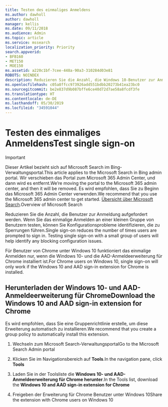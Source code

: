 ```yaml
---
title: Testen des einmaliges Anmeldens
ms.author: dawholl
author: dawholl
manager: kellis
ms.date: 09/11/2018
ms.audience: Admin
ms.topic: article
ms.service: mssearch
localization_priority: Priority
search.appverid:
- BFB160
- MET150
- MOE150
ms.assetid: a220c1bf-7cee-448a-90a3-310284d03e81
ROBOTS: NOINDEX
description: Reduzieren Sie die Anzahl, die Windows 10-Benutzer zur Anmeldung bei Microsoft Search und Office 365 aufgefordert werden.
ms.openlocfilehash: c05a8ffcc973926add551bdbb20273b41ea23bc0
ms.sourcegitcommit: be2e837d9b087bffe6ce40d72d7ae58a8fcdf3fe
ms.translationtype: HT
ms.contentlocale: de-DE
ms.lasthandoff: 05/30/2019
ms.locfileid: "34591044"
---
```

# <a name="test-single-sign-on"></a><span data-ttu-id="b026c-103">Testen des einmaliges Anmeldens</span><span class="sxs-lookup"><span data-stu-id="b026c-103">Test single sign-on</span></span>

> [!IMPORTANT]
> <span data-ttu-id="b026c-104">Dieser Artikel bezieht sich auf Microsoft Search im Bing-Verwaltungsportal.</span><span class="sxs-lookup"><span data-stu-id="b026c-104">This article applies to the Microsoft Search in Bing admin portal.</span></span> <span data-ttu-id="b026c-105">Wir verschieben das Portal zum Microsoft 365 Admin Center, und dann wird es entfernt.</span><span class="sxs-lookup"><span data-stu-id="b026c-105">We’re moving the portal to the Microsoft 365 admin center, and then it will be removed.</span></span> <span data-ttu-id="b026c-106">Es wird empfohlen, dass Sie zu Beginn das Microsoft 365 Admin Center verwenden.</span><span class="sxs-lookup"><span data-stu-id="b026c-106">We recommend that you use the Microsoft 365 admin center to get started.</span></span> <span data-ttu-id="b026c-107">[Übersicht über Microsoft Search](overview-microsoft-search.md).</span><span class="sxs-lookup"><span data-stu-id="b026c-107">Overview of Microsoft Search</span></span>
    
<span data-ttu-id="b026c-p102">Reduzieren Sie die Anzahl, die Benutzer zur Anmeldung aufgefordert werden. Wenn Sie das einmalige Anmelden an einer kleinen Gruppe von Benutzern testen, können Sie Konfigurationsprobleme identifizieren, die zu Sperrungen führen.</span><span class="sxs-lookup"><span data-stu-id="b026c-p102">Single sign-on reduces the number of times users are prompted to sign in. Testing single sign-on with a small group of users will help identify any blocking configuration issues.</span></span> 
  
<span data-ttu-id="b026c-110">Für Benutzer von Chrome unter Windows 10 funktioniert das einmalige Anmelden nur, wenn die Windows 10- und die AAD-Anmeldeerweiterung für Chrome installiert ist.</span><span class="sxs-lookup"><span data-stu-id="b026c-110">For Chrome users on Windows 10, single sign-on will only work if the Windows 10 and AAD sign-in extension for Chrome is installed.</span></span> 
  
## <a name="download-the-windows-10-and-aad-sign-in-extension-for-chrome"></a><span data-ttu-id="b026c-111">Herunterladen der Windows 10- und AAD-Anmeldeerweiterung für Chrome</span><span class="sxs-lookup"><span data-stu-id="b026c-111">Download the Windows 10 and AAD sign-in extension for Chrome</span></span>

<span data-ttu-id="b026c-112">Es wird empfohlen, dass Sie eine Gruppenrichtlinie erstelle, um diese Erweiterung automatisch zu installieren.</span><span class="sxs-lookup"><span data-stu-id="b026c-112">We recommend that you create a group policy to automatically install this extension.</span></span>
  
1. <span data-ttu-id="b026c-113">Wechseln zum Microsoft Search-Verwaltungsportal</span><span class="sxs-lookup"><span data-stu-id="b026c-113">Go to the Microsoft Search Admin portal</span></span>
    
2. <span data-ttu-id="b026c-114">Klicken Sie im Navigationsbereich auf **Tools**.</span><span class="sxs-lookup"><span data-stu-id="b026c-114">In the navigation pane, click **Tools**</span></span>
    
3. <span data-ttu-id="b026c-115">Laden Sie in der Toolsliste die **Windows 10- und AAD-Anmeldeerweiterung für Chrome herunter**.</span><span class="sxs-lookup"><span data-stu-id="b026c-115">In the Tools list, download the **Windows 10 and AAD sign-in extension for Chrome**</span></span>
    
4. <span data-ttu-id="b026c-116">Freigeben der Erweiterung für Chrome Benutzer unter Windows 10</span><span class="sxs-lookup"><span data-stu-id="b026c-116">Share the extension with Chrome users on Windows 10</span></span>

  

